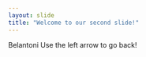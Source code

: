 ```yaml
---
layout: slide
title: "Welcome to our second slide!"
---
```

Belantoni
Use the left arrow to go back!
